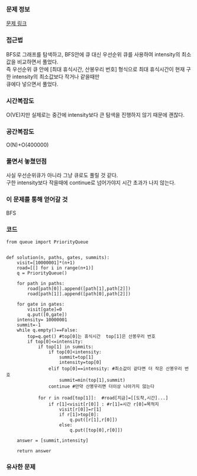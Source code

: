 ### 문제 정보
[문제 링크](https://school.programmers.co.kr/learn/courses/30/lessons/118669)

### 접근법
BFS로 그래프를 탐색하고, BFS안에 큐 대신 우선순위 큐를 사용하여 intensity의 최소값을 비교하면서 풀었다.  
즉 우선순위 큐 안에 [최대 휴식시간, 산봉우리 번호] 형식으로 최대 휴식시간이 현재 구한 intensity의 최소값보다 작거나 같을때만  
큐에다 넣으면서 풀었다.




### 시간복잡도
O(VE)지만 실제로는 중간에 intensity보다 큰 탐색을 진행하지 않기 때문에 괜찮다.

### 공간복잡도
O(N)+O(400000)

### 풀면서 놓쳤던점
사실 우선순위큐가 아니라 그냥 큐로도 풀릴 것 같다. \
구한 intensity보다 작을때에 continue로 넘어가야지 시간 초과가 나지 않는다.


### 이 문제를 통해 얻어갈 것
BFS

### 코드
```
from queue import PriorityQueue


def solution(n, paths, gates, summits):
    visit=[10000001]*(n+1)
    road=[[] for i in range(n+1)]
    q = PriorityQueue()
    
    for path in paths:
        road[path[0]].append([path[1],path[2]])
        road[path[1]].append([path[0],path[2]])
        
    for gate in gates:
        visit[gate]=0
        q.put([0,gate])
    intensity= 10000001
    summit=-1
    while q.empty()==False:
        top=q.get() #top[0]는 휴식시간  top[1]은 산봉우리 번호
        if top[0]<=intensity:
            if top[1] in summits:
                if top[0]<intensity:
                    summit=top[1]
                    intensity=top[0]
                elif top[0]==intensity: #최소값이 같다면 더 작은 산봉우리 번호
                    summit=min(top[1],summit)
                continue #만약 산봉우리면 더이상 나아가지 않는다
                    
            for r in road[top[1]]:  #road[지금]=[[도착,시간]...]  
                if r[1]<visit[r[0]] : #r[1]=시간 r[0]=목적지
                    visit[r[0]]=r[1]
                    if r[1]>top[0]:
                        q.put([r[1],r[0]])
                    else:
                        q.put([top[0],r[0]])
    
    answer = [summit,intensity]
        
    return answer
```
### 유사한 문제
